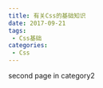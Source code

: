 ```yaml
---
title: 有关Css的基础知识
date: 2017-09-21
tags:
 - Css基础
categories: 
 - Css
---
```


second page in category2
